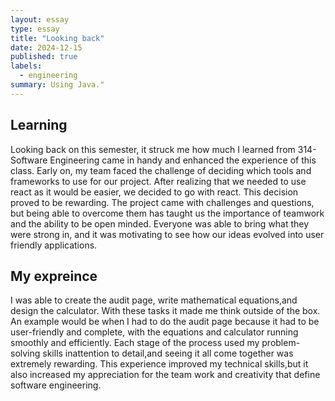 ```yaml
---
layout: essay
type: essay
title: "Looking back"
date: 2024-12-15
published: true
labels:
  - engineering
summary: Using Java."
---
```


## Learning
  Looking back on this semester, it struck me how much I learned from 314-Software Engineering  came in handy and enhanced the experience of this class.  Early on, my team faced the challenge of deciding which tools and frameworks to use for our project. After realizing that we needed to use react as it would be easier, we decided to go with react. This decision proved to be rewarding. The project came with challenges and questions, but being able to overcome them has taught us the importance of teamwork and the ability to be open minded. Everyone was able to bring what they were strong in, and it was motivating to see how our ideas evolved into user friendly  applications.

 ## My expreince
  I was able to create the audit page, write mathematical equations,and design the calculator. With these tasks it made me think outside of the box. An example would be when I had to do the audit page because it had to be user-friendly and complete, with the equations and calculator running smoothly and efficiently. Each stage of the process used my problem-solving skills inattention to detail,and seeing it all come together was extremely rewarding. This experience improved my technical skills,but it also increased my appreciation for the team work and creativity that define software engineering.

